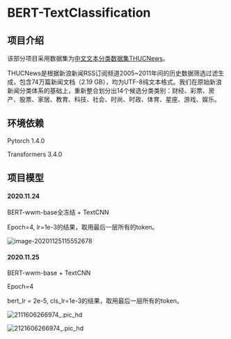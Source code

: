 # BERT-TextClassification



## 项目介绍

该部分项目采用数据集为[中文文本分类数据集THUCNews](http://thuctc.thunlp.org/)。

THUCNews是根据新浪新闻RSS订阅频道2005~2011年间的历史数据筛选过滤生成，包含74万篇新闻文档（2.19 GB），均为UTF-8纯文本格式。我们在原始新浪新闻分类体系的基础上，重新整合划分出14个候选分类类别：财经、彩票、房产、股票、家居、教育、科技、社会、时尚、时政、体育、星座、游戏、娱乐。



## 环境依赖

Pytorch 1.4.0

Transformers 3.4.0



## 项目模型

#### 2020.11.24

BERT-wwm-base全冻结 + TextCNN

Epoch=4, lr=1e-3的结果，取用最后一层所有的token。

![image-20201125115552678](https://tva1.sinaimg.cn/large/0081Kckwly1gl1a4y9lwdj30ut0u0q8y.jpg)

#### 2020.11.25

BERT-wwm-base + TextCNN

Epoch=4

bert_lr = 2e-5, cls_lr=1e-3的结果，取用最后一层所有的token。

![2111606266974_.pic_hd](https://tva1.sinaimg.cn/large/0081Kckwly1gl1a6srnwvj30ts0lcq69.jpg)

![2121606266974_.pic_hd](https://tva1.sinaimg.cn/large/0081Kckwly1gl1a764b14j30z50u0wj6.jpg)

